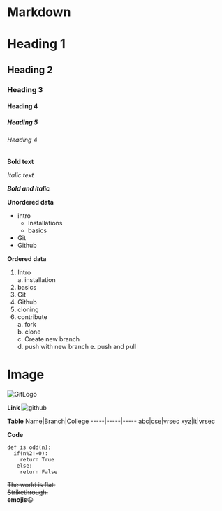# Markdown

# Heading 1

## Heading 2

### Heading 3

#### Heading 4

##### Heading 5

###### Heading 4

**Bold text**

*Italic text*

***Bold and italic***

**Unordered data**

- intro
  * Installations
  * basics
- Git
- Github

**Ordered data**
1. Intro  
   a. installation    
2. basics
3. Git
4. Github
5. cloning
6. contribute   
    a. fork   
    b. clone   
    c. Create new branch   
    d. push with new branch
    e. push and pull
# Image
![GitLogo](https://miro.medium.com/max/4400/1*oMC83-7fB27k1tTMxDfRaQ.png)

**Link**
![github](https://github.com/)


**Table**
Name|Branch|College
-----|-----|-----
abc|cse|vrsec
xyz|it|vrsec

**Code**
```
def is odd(n):
  if(n%2!=0):
    return True
   else:
    return False
```
~~The world is flat.~~   
~~Strikethrough.~~    
**emojis**:smiley:
    
